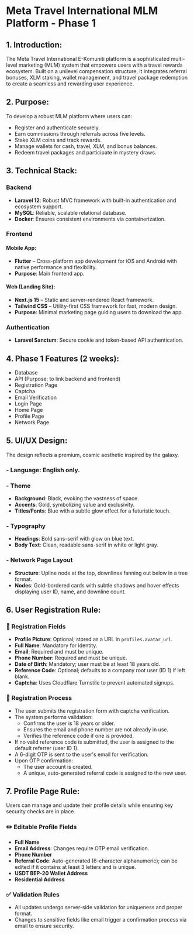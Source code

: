 # Meta Travel International MLM Platform - Phase 1

## 1. Introduction:

The Meta Travel International E-Komuniti platform is a sophisticated multi-level marketing (MLM) system that empowers users with a travel rewards ecosystem. Built on a unilevel compensation structure, it integrates referral bonuses, XLM staking, wallet management, and travel package redemption to create a seamless and rewarding user experience.

## 2. Purpose:

To develop a robust MLM platform where users can:

- Register and authenticate securely.
- Earn commissions through referrals across five levels.
- Stake XLM coins and track rewards.
- Manage wallets for cash, travel, XLM, and bonus balances.
- Redeem travel packages and participate in mystery draws.

## 3. Technical Stack:

### Backend
- **Laravel 12**: Robust MVC framework with built-in authentication and ecosystem support.
- **MySQL**: Reliable, scalable relational database.
- **Docker**: Ensures consistent environments via containerization.

### Frontend

#### Mobile App:
- **Flutter** – Cross-platform app development for iOS and Android with native performance and flexibility.
- **Purpose**: Main frontend app.

#### Web (Landing Site):
- **Next.js 15** – Static and server-rendered React framework.
- **Tailwind CSS** – Utility-first CSS framework for fast, modern design.
- **Purpose**: Minimal marketing page guiding users to download the app.

### Authentication
- **Laravel Sanctum**: Secure cookie and token-based API authentication.

## 4. Phase 1 Features (2 weeks):

- Database
- API (Purpose: to link backend and frontend)
- Registration Page
- Captcha
- Email Verification
- Login Page
- Home Page
- Profile Page
- Network Page

## 5. UI/UX Design:

The design reflects a premium, cosmic aesthetic inspired by the galaxy.

### - Language: English only.
### - Theme
- **Background**: Black, evoking the vastness of space.
- **Accents**: Gold, symbolizing value and exclusivity.
- **Titles/Fonts**: Blue with a subtle glow effect for a futuristic touch.

### - Typography
- **Headings**: Bold sans-serif with glow on blue text.
- **Body Text**: Clean, readable sans-serif in white or light gray.

### - Network Page Layout
- **Structure**: Upline node at the top, downlines fanning out below in a tree format.
- **Nodes**: Gold-bordered cards with subtle shadows and hover effects displaying user ID, name, and downline count.

## 6. User Registration Rule:

### 🔐 Registration Fields
- **Profile Picture**: Optional; stored as a URL in `profiles.avatar_url`.
- **Full Name**: Mandatory for identity.
- **Email**: Required and must be unique.
- **Phone Number**: Required and must be unique.
- **Date of Birth**: Mandatory; user must be at least 18 years old.
- **Reference Code**: Optional; defaults to a company root user (ID 1) if left blank.
- **Captcha**: Uses Cloudflare Turnstile to prevent automated signups.

### 🔐 Registration Process
- The user submits the registration form with captcha verification.
- The system performs validation:
    - Confirms the user is 18 years or older.
    - Ensures the email and phone number are not already in use.
    - Verifies the reference code if one is provided.
- If no valid reference code is submitted, the user is assigned to the default referrer (user ID 1).
- A 6-digit OTP is sent to the user's email for verification.
- Upon OTP confirmation:
    - The user account is created.
    - A unique, auto-generated referral code is assigned to the new user.

## 7. Profile Page Rule:

Users can manage and update their profile details while ensuring key security checks are in place.

### ✏️ Editable Profile Fields
- **Full Name**
- **Email Address**: Changes require OTP email verification.
- **Phone Number**
- **Referral Code**: Auto-generated (6-character alphanumeric); can be edited if it contains at least 3 letters and is unique.
- **USDT BEP-20 Wallet Address**
- **Residential Address**

### ✅ Validation Rules
- All updates undergo server-side validation for uniqueness and proper format.
- Changes to sensitive fields like email trigger a confirmation process via email to ensure security.
